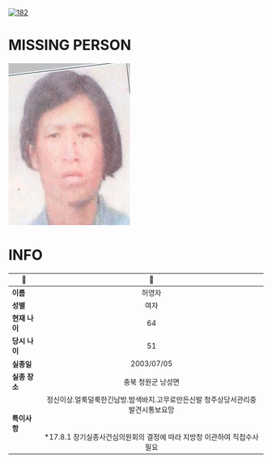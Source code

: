 [![182](https://img.shields.io/badge/%EC%8B%A4%EC%A2%85%EC%8B%A0%EA%B3%A0%EB%8A%94%20%EA%B5%AD%EB%B2%88%EC%97%86%EC%9D%B4-182-blue)](http://safe182.go.kr/index.do)

# MISSING PERSON

<img src="./missing_person.jpg">

# INFO

|🔑|💎|
|--|:--:|
|**이름**|허영자|
|**성별**|여자|
|**현재 나이**|64|
|**당시 나이**|51|
|**실종일**|2003/07/05|
|**실종 장소**|충북 청원군 낭성면 |
|**특이사항**|정신이상.얼룩덜룩한긴남방.밤색바지.고무로만든신발 청주상당서관리중 발견시통보요망</br></br></br>*17.8.1 장기실종사건심의원회의 결정에 따라 지방청 이관하여 직접수사 필요|
